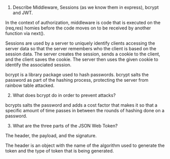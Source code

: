 <!-- Answers to the Short Answer Essay Questions go here -->

1.  Describe Middleware, Sessions (as we know them in express), bcrypt and JWT.

In the context of authorization, middleware is code that is executed on the (req,res) homies before the code moves on to be received by another function via next().

Sessions are used by a server to uniquely identify clients accessing the server data so that the server remembers who the client is based on the session data. The server creates the session, sends a cookie to the client, and the client saves the cookie. The server then uses the given cookie to identify the associated session. 

bcrypt is a library package used to hash passwords. bcrypt salts the password as part of the hashing process, protecting the server from rainbow table attacked. 

2.  What does bcrypt do in order to prevent attacks?

bcrypts salts the password and adds a cost factor that makes it so that a specific amount of time passes in between the rounds of hashing done on a password. 

3.  What are the three parts of the JSON Web Token?

The header, the payload, and the signature. 

The header is an object with the name of the algorithm used to generate the token and the type of token that is being generated. 

